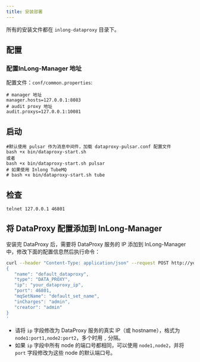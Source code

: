 ```yaml
---
title: 安装部署
---
```


所有的安装文件都在 `inlong-dataproxy` 目录下。

## 配置

### 配置InLong-Manager 地址

配置文件：`conf/common.properties`:
```
# manager 地址
manager.hosts=127.0.0.1:8083
# audit proxy 地址
audit.proxys=127.0.0.1:10081
```

## 启动

```
#默认使用 pulsar 作为消息中间件，加载 dataproxy-pulsar.conf 配置文件
bash +x bin/dataproxy-start.sh
或者
bash +x bin/dataproxy-start.sh pulsar
# 如果使用 Inlong TubeMQ
# bash +x bin/dataproxy-start.sh tube
```

## 检查

```
telnet 127.0.0.1 46801
```

## 将 DataProxy 配置添加到 InLong-Manager

安装完 DataProxy 后，需要将 DataProxy 服务的 IP 添加到 InLong-Manager 中，修改下面的配置信息然后执行命令：
```bash
curl --header "Content-Type: application/json" --request POST http://your_manager_host:8083/api/inlong/manager/openapi/cluster/save --data '
{
   "name": "default_dataproxy",
   "type": "DATA_PROXY",
   "ip": "your_dataproxy_ip",
   "port": 46801,
   "mqSetName": "default_set_name",
   "inCharges": "admin",
   "creator": "admin"
}
'
```
- 请将 `ip` 字段修改为 DataProxy 服务的真实 IP（或 hostname），格式为 `node1:port1,node2:port2`，多个时用 `,` 分隔。
- 如果 `ip` 字段中所有 node 的端口号都相同，可以使用 `node1,node2`，并将 `port` 字段修改为这些 node 的默认端口号。